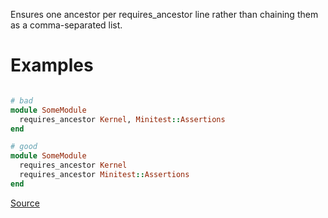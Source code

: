 
Ensures one ancestor per requires_ancestor line
rather than chaining them as a comma-separated list.

# Examples

```ruby

# bad
module SomeModule
  requires_ancestor Kernel, Minitest::Assertions
end

# good
module SomeModule
  requires_ancestor Kernel
  requires_ancestor Minitest::Assertions
end
```

[Source](http://www.rubydoc.info/gems/rubocop/RuboCop/Cop/Sorbet/OneAncestorPerLine)